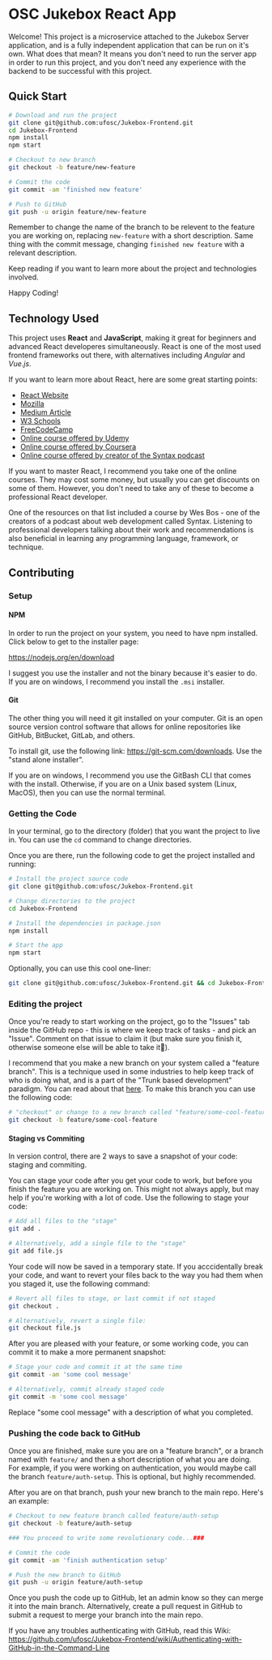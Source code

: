 # OSC Jukebox React App

Welcome! This project is a microservice attached to the Jukebox Server application, and is a fully independent application that can be run on it's own. What does that mean? It means you don't need to run the server app in order to run this project, and you don't need any experience with the backend to be successful with this project.

## Quick Start

```sh
# Download and run the project
git clone git@github.com:ufosc/Jukebox-Frontend.git
cd Jukebox-Frontend 
npm install 
npm start
```

```sh
# Checkout to new branch
git checkout -b feature/new-feature
```

```sh
# Commit the code
git commit -am 'finished new feature'

# Push to GitHub
git push -u origin feature/new-feature
```

Remember to change the name of the branch to be relevent to the feature you are working on, replacing `new-feature` with a short description. Same thing with the commit message, changing `finished new feature` with a relevant description.

Keep reading if you want to learn more about the project and technologies involved.

Happy Coding!

## Technology Used

This project uses **React** and **JavaScript**, making it great for beginners and advanced React developeres simultaneously. React is one of the most used frontend frameworks out there, with alternatives including *Angular* and *Vue.js*.

If you want to learn more about React, here are some great starting points:

* [React Website](https://react.dev/learn)
* [Mozilla](https://developer.mozilla.org/en-US/docs/Learn/Tools_and_testing/Client-side_JavaScript_frameworks/React_getting_started)
* [Medium Article](https://medium.com/swlh/getting-started-with-react-the-fundamentals-61b0266994af)
* [W3 Schools](https://www.w3schools.com/react/react_intro.asp)
* [FreeCodeCamp](https://www.freecodecamp.org/news/get-started-with-react-for-beginners/)
* [Online course offered by Udemy](https://www.udemy.com/share/101Wby3@HeSBtGZeq8SlDCjmZiEgFaax3-uYedK2rNgL51o16a0BumHt7txG87pyVbN8ijt5/)
* [Online course offered by Coursera](https://www.coursera.org/learn/react-basics)
* [Online course offered by creator of the Syntax podcast](https://reactforbeginners.com/)

If you want to master React, I recommend you take one of the online courses. They may cost some money, but usually you can get discounts on some of them. However, you don't need to take any of these to become a professional React developer.

One of the resources on that list included a course by Wes Bos - one of the creators of a podcast about web development called Syntax. Listening to professional developers talking about their work and recommendations is also beneficial in learning any programming language, framework, or technique.


## Contributing

### Setup

#### NPM

In order to run the project on your system, you need to have npm installed. Click below to get to the installer page:

<https://nodejs.org/en/download>

I suggest you use the installer and not the binary because it's easier to do. If you are on windows, I recommend you install the `.msi` installer.

#### Git

The other thing you will need it git installed on your computer. Git is an open source version control software that allows for online repositories like GitHub, BitBucket, GitLab, and others.

To install git, use the following link: <https://git-scm.com/downloads>. Use the "stand alone installer".

If you are on windows, I recommend you use the GitBash CLI that comes with the install. Otherwise, if you are on a Unix based system (Linux, MacOS), then you can use the normal terminal.

### Getting the Code

In your terminal, go to the directory (folder) that you want the project to live in. You can use the `cd` command to change directories.

Once you are there, run the following code to get the project installed and running:

```sh
# Install the project source code
git clone git@github.com:ufosc/Jukebox-Frontend.git

# Change directories to the project
cd Jukebox-Frontend

# Install the dependencies in package.json
npm install

# Start the app
npm start
```

Optionally, you can use this cool one-liner:

```sh
git clone git@github.com:ufosc/Jukebox-Frontend.git && cd Jukebox-Frontend && npm install && npm start
```

### Editing the project

Once you're ready to start working on the project, go to the "Issues" tab inside the GitHub repo - this is where we keep track of tasks - and pick an "Issue". Comment on that issue to claim it (but make sure you finish it, otherwise someone else will be able to take it😬).

I recommend that you make a new branch on your system called a "feature branch". This is a technique used in some industries to help keep track of who is doing what, and is a part of the "Trunk based development" paradigm. You can read about that [here](https://www.atlassian.com/continuous-delivery/continuous-integration/trunk-based-development). To make this branch you can use the following code:

```sh
# "checkout" or change to a new branch called "feature/some-cool-feature"
git checkout -b feature/some-cool-feature
```

#### Staging vs Commiting

In version control, there are 2 ways to save a snapshot of your code: staging and commiting.

You can stage your code after you get your code to work, but before you finish the feature you are working on. This might not always apply, but may help if you're working with a lot of code. Use the following to stage your code:

```sh
# Add all files to the "stage"
git add .

# Alternatively, add a single file to the "stage"
git add file.js
```

Your code will now be saved in a temporary state. If you acccidentally break your code, and want to revert your files back to the way you had them when you staged it, use the following command:

```sh
# Revert all files to stage, or last commit if not staged
git checkout .

# Alternatively, revert a single file:
git checkout file.js
```

After you are pleased with your feature, or some working code, you can commit it to make a more permanent snapshot:

```sh
# Stage your code and commit it at the same time
git commit -am 'some cool message'

# Alternatively, commit already staged code
git commit -m 'some cool message'
```

Replace "some cool message" with a description of what you completed.

### Pushing the code back to GitHub

Once you are finished, make sure you are on a "feature branch", or a branch named with `feature/` and then a short description of what you are doing. For example, if you were working on authentication, you would maybe call the branch `feature/auth-setup`. This is optional, but highly recommended.

After you are on that branch, push your new branch to the main repo. Here's an example:

```sh
# Checkout to new feature branch called feature/auth-setup
git checkout -b feature/auth-setup

### You proceed to write some revolutionary code...###

# Commit the code
git commit -am 'finish authentication setup'

# Push the new branch to GitHub
git push -u origin feature/auth-setup
```

Once you push the code up to GitHub, let an admin know so they can merge it into the main branch. Alternatively, create a pull request in GitHub to submit a request to merge your branch into the main repo.

If you have any troubles authenticating with GitHub, read this Wiki: <https://github.com/ufosc/Jukebox-Frontend/wiki/Authenticating-with-GitHub-in-the-Command-Line>
